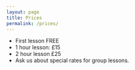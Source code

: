 ```yaml
---
layout: page
title: Prices
permalink: /prices/
---
```


- First lesson FREE
- 1 hour lesson: £15
- 2 hour lesson £25
- Ask us about special rates for group lessons.
